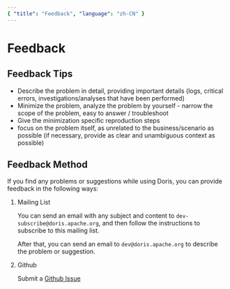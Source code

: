 ```yaml
---
{ "title": "Feedback", "language": "zh-CN" }
---
```


<!--
Licensed to the Apache Software Foundation (ASF) under one
or more contributor license agreements.  See the NOTICE file
distributed with this work for additional information
regarding copyright ownership.  The ASF licenses this file
to you under the Apache License, Version 2.0 (the
"License"); you may not use this file except in compliance
with the License.  You may obtain a copy of the License at

  http://www.apache.org/licenses/LICENSE-2.0

Unless required by applicable law or agreed to in writing,
software distributed under the License is distributed on an
"AS IS" BASIS, WITHOUT WARRANTIES OR CONDITIONS OF ANY
KIND, either express or implied.  See the License for the
specific language governing permissions and limitations
under the License.
-->

# Feedback

## Feedback Tips

- Describe the problem in detail, providing important details (logs, critical errors, investigations/analyses that have been performed)
- Minimize the problem, analyze the problem by yourself - narrow the scope of the problem, easy to answer / troubleshoot
- Give the minimization specific reproduction steps
- focus on the problem itself, as unrelated to the business/scenario as possible (if necessary, provide as clear and unambiguous context as possible)

## Feedback Method

If you find any problems or suggestions while using Doris, you can provide feedback in the following ways:

1. Mailing List

   You can send an email with any subject and content to `dev-subscribe@doris.apache.org`, and then follow the instructions to subscribe to this mailing list.

   After that, you can send an email to `dev@doris.apache.org` to describe the problem or suggestion.

2. Github

   Submit a [Github Issue](https://github.com/apache/incubator-doris/issues/new/choose)
